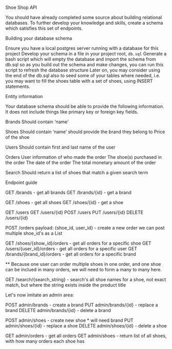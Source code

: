 Shoe Shop API

You should have already completed some source about building relational databases. To further develop your knowledge and skills, create a schema which satisfies this set of endpoints. 

Building your database schema

Ensure you have a local postgres server running with a database for this project
Develop your schema in a file in your project root, `db.sql`
Generate a bash script which will empty the database and import the schema from db.sql so as you build out the schema and make changes, you can run this script to refresh the database structure
Later on, you may consider using the end of the db.sql also to seed some of your tables where needed, i.e. you may want to fill the shoes table with a set of shoes, using INSERT statements.		


Entity information

Your database schema should be able to provide the following information. It does not include things like primary key or foreign key fields.

Brands
Should contain ‘name’

Shoes
Should contain ‘name’
should provide the brand they belong to
Price of the shoe

Users
Should contain first and last name of the user

Orders
User information of who made the order
The shoe(s) purchased in the order
The date of the order
The total monetary amount of the order 

Search
Should return a list of shoes that match a given search term

Endpoint guide

GET /brands - get all brands
GET /brands/{id} - get a brand

GET /shoes - get all shoes
GET /shoes/{id} - get a shoe 

GET /users
GET /users/{id}
POST /users
PUT /users/{id}
DELETE /users/{id}

POST /orders payload: {shoe_id, user_id} - create a new order
we can post multiple shoe_id's as a List

GET /shoes/{show_id}/orders - get all orders for a specific shoe
GET /users/{user_id}/orders - get all orders for a specific user
GET /brands/{brand_id}/orders - get all orders for a specific brand

** Because one user can order multiple shoes in one order, and one shoe can be inclued in many orders, we will need to form a many to many here. 

GET /search/{search_string} - search's all shoe names for a shoe, not exact match, but where the string exists inside the product title


Let's now imitate an admin area:

POST admin/brands - create a brand
PUT admin/brands/{id} - replace a brand
DELETE admin/brands/{id} - delete a brand

POST admin/shoes - create new shoe * will need brand
PUT admin/shoes/{id} - replace a shoe
DELETE admin/shoes/{id} - delete a shoe

GET admin/orders - get all orders
GET admin/shoes - return list of all shoes, with how many orders each shoe has




